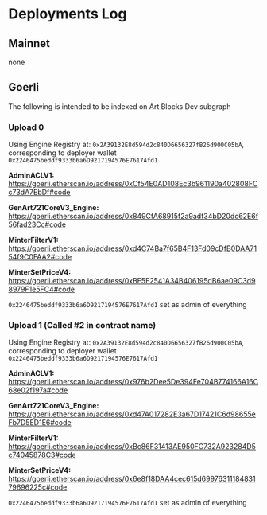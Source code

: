# Deployments Log

## Mainnet

none

## Goerli

The following is intended to be indexed on Art Blocks Dev subgraph

### Upload 0

Using Engine Registry at: `0x2A39132E8d594d2c840D6656327fB26d900C05bA`, corresponding to deployer wallet `0x2246475beddf9333b6a6D9217194576E7617Afd1`

**AdminACLV1:** https://goerli.etherscan.io/address/0xCf54E0AD108Ec3b961190a402808FCc73dA7EbDf#code

**GenArt721CoreV3_Engine:** https://goerli.etherscan.io/address/0x849CfA68915f2a9adf34bD20dc62E6f56fad23Cc#code

**MinterFilterV1:** https://goerli.etherscan.io/address/0xd4C74Ba7f65B4F13Fd09cDfB0DAA7154f9C0FAA2#code

**MinterSetPriceV4:** https://goerli.etherscan.io/address/0xBF5F2541A34B406195dB6ae09C3d98979F1e5FC4#code

`0x2246475beddf9333b6a6D9217194576E7617Afd1` set as admin of everything

### Upload 1 (Called #2 in contract name)

Using Engine Registry at: `0x2A39132E8d594d2c840D6656327fB26d900C05bA`, corresponding to deployer wallet `0x2246475beddf9333b6a6D9217194576E7617Afd1`

**AdminACLV1:** https://goerli.etherscan.io/address/0x976b2Dee5De394Fe704B774166A16C68e02f197a#code

**GenArt721CoreV3_Engine:** https://goerli.etherscan.io/address/0xd47A017282E3a67D17421C6d98655eFb7D5ED1E6#code

**MinterFilterV1:** https://goerli.etherscan.io/address/0xBc86F31413AE950FC732A923284D5c74045878C3#code

**MinterSetPriceV4:** https://goerli.etherscan.io/address/0x6e8f18DAA4cec615d6997631118483179696225c#code

`0x2246475beddf9333b6a6D9217194576E7617Afd1` set as admin of everything
